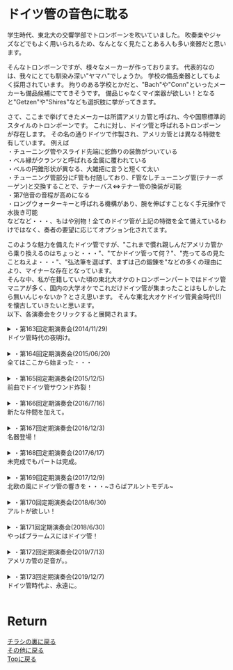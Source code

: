 # ドイツ管の音色に耽る

学生時代、東北大の交響学部でトロンボーンを吹いていました。
吹奏楽やジャズなどでもよく用いられるため、なんとなく見たことある人も多い楽器だと思います。

そんなトロンボーンですが、様々なメーカーが作っております。
代表的なのは、我々にとても馴染み深い"ヤマハ"でしょうか。
学校の備品楽器としてもよく採用されています。
拘りのある学校とかだと、"Bach"や"Conn"といったメーカーも備品候補にでてきそうです。
備品じゃなくマイ楽器が欲しい！となると"Getzen"や"Shires"なども選択肢に挙がってきます。

さて、ここまで挙げてきたメーカーは所謂アメリカ管と呼ばれ、今や国際標準的スタイルのトロンボーンです。
これに対し、ドイツ管と呼ばれるトロンボーンが存在します。
その名の通りドイツで作製され、アメリカ管とは異なる特徴を有しています。
例えば<br>
・チューニング管やスライド先端に蛇飾りの装飾がついている<br>
・ベル縁がクランツと呼ばれる金属に覆われている<br>
・ベルの円錐形状が異なる、大雑把に言うと短くて太い<br>
・チューニング管部分にF管も付随しており、F管なしチューニング管(テナーボーゲン)と交換することで、テナーバス⇔テナー管の換装が可能<br>
・第7倍音の音程が高めになる<br>
・ロングウォーターキーと呼ばれる機構があり、腕を伸ばすことなく手元操作で水抜き可能<br>
などなど・・・、もはや別物！全てのドイツ管が上記の特徴を全て備えているわけではなく、奏者の要望に応じてオプション化されてます。

このような魅力を備えたドイツ管ですが、"これまで慣れ親しんだアメリカ管から乗り換えるのはちょっと・・・"、"てかドイツ管って何？"、"売ってるの見たことねえよ・・・"、"弘法筆を選ばず、まずは己の鍛錬を"などの多くの理由により、マイナーな存在となっています。<br>
そんな中、私が在籍していた頃の東北大オケのトロンボーンパートではドイツ管マニアが多く、国内の大学オケでこれだけドイツ管が集まったことはもしかしたら無いんじゃないか？とさえ思います。
そんな東北大オケドイツ管黄金時代(!)を懐古していきたいと思います。<br>
以下、各演奏会をクリックすると展開されます。

<details>
<summary>・第163回定期演奏会(2014/11/29)<br>
ドイツ管時代の夜明け。</summary>
第163回定期の演目は<br>
前曲：ペール・ギュントより<br>
中曲：ベートヴェン ピアノ協奏曲第4番<br>
メイン：チャイコフスキー 交響曲第5番<br>
でした。

トロンボーンの出番があるのは前メイン、普通の大学オケらしくヤマハ、Conn、Shiresなどが立ち並ぶ中、前曲で一本だけキラリと光るレッチェが・・・！<br>
その後のドイツ管時代の到来を予感させる演奏会でした。
</details>
<br>

<details>
<summary>・第164回定期演奏会(2015/06/20)<br>
全てはここから始まった・・・</summary>
第164回定期の演目は<br>
前曲：序曲 ローマの謝肉祭<br>
中曲：ベートヴェン 交響曲第1番<br>
メイン：ブラームス 交響曲第4番<br>
でした。

メインプログラムであるブラームスの4番では、1st : レッチェ、2nd : マックスエンダース, Bass : ヘルムートフォークト、となんとオールドイツ管に！<br>
ドイツの交響曲をドイツ管で統一して吹く、こんな幸せな瞬間は中々巡り会えません。<br>
しかも皆トラディショナルタイプのガチドイツ管、セクションとしての音作りも凝りに凝ってとことん拘ります。全てはあのコラールのために。。
4楽章しか出番がないのに、一番パート練習をしてたんじゃないかと思います。<br>
こうして、東北大オケトロンボーンのドイツ管時代が始まった(と思っている)。
</details>
<br>

<details>
<summary>・第165回定期演奏会(2015/12/5)<br>
前曲でドイツ管サウンド炸裂！</summary>
第165回定期の演目は<br>
前曲：組曲「アラジン」より抜粋<br>
中曲：ハイドン 交響曲第101番 時計<br>
メイン：ドヴォルザーク 交響曲第8番<br>
でした。

メインドヴォ8ではドイツ管は2ndのレッチェ1本のみ。<br>
本演奏会でその響きを奏でたのは前曲のアラジン組曲。
組み合わせは164回定期のブラ4と同様に1st : レッチェ、2nd : マックスエンダース, Bass : ヘルムートフォークト。<br>
特に2曲目の"捕虜の踊り"の冒頭では、ドイツ管特有の割れ音を伴う強音(でも心地よい)を響かせることもできました。<br>
全体を通じて思いきり吹ける場面が多い曲だったので、ブラ4とはまた違うドイツ管の響きを魅せることができた演奏会でした。
</details>
<br>

<details>
<summary>・第166回定期演奏会(2016/7/16)<br>
新たな仲間を加えて。</summary>
第166回定期の演目は<br>
前曲：歌劇「道化師」より プロローグ, 間奏曲<br>
中曲：歌劇「椿姫」より プロヴァンスの海と陸, 歌劇「仮面舞踏会」より	お前こそ心を汚すもの<br>
メイン：チャイコフスキー 交響曲第6番 悲愴<br>
でした。

166回定期では、メインのチャイ6でドイツ管勢ぞろい！<br>
1st : レッチェ、2nd : トローヤ, Bass : ヘルムートフォークト。<br>
この演奏会から新たにドイツ管が増え、計4本に。ベルリンフィル首席のオラフ・オットでもお馴染みのトローヤ。<br>
チャイ6はトロンボーン冥利に尽きる曲で、曲中で多くの性格を覗かせてくれます。
それに伴いドイツ管の様々な音色も・・・。<br>
オールドイツ管での演奏会も数をこなして慣れてきた頃でもあり、パートの矜持を感じる音が炸裂します。
逆に拘りすぎて金管の中でトロンボーンだけ浮いているようにさえ思えてしまう、それくらい劇的な演奏会でした。<br>
</details>
<br>

<details>
<summary>・第167回定期演奏会(2016/12/3)<br>
名器登場！</summary>
第167回定期の演目は<br>
前曲：劇付随音楽「真夏の夜の夢」より<br>
中曲：幻想序曲「ロメオとジュリエット<br>
メイン：ベートヴェン 交響曲第3番 英雄<br>
でした。

更新中<br>
</details>
<br>

<details>
<summary>・第168回定期演奏会(2017/6/17)<br>
未完成でもパートは完成。</summary>
第168回定期の演目は<br>
前曲：歌劇「リエンツィ」序曲<br>
中曲：シューベルト 交響曲第7番 未完成<br>
メイン：ブラームス 交響曲第2番<br>
でした。

更新中<br>
</details>
<br>

<details>
<summary>・第169回定期演奏会(2017/12/9)<br>
北欧の風にドイツ管の響きを・・・~さらばアルントモデル~</summary>
第169回定期の演目は<br>
前曲：交響詩「フィンランディア」<br>
中曲：ベートヴェン 交響曲第8番<br>
メイン：シベリウス 交響曲第2番<br>
でした。

更新中<br>
</details>
<br>

<details>
<summary>・第170回定期演奏会(2018/6/30)<br>
アルトが欲しい！</summary>
第170回定期の演目は<br>
前曲：悲劇的序曲<br>
メイン：ベートヴェン 交響曲第9番 合唱付き<br>
でした。

更新中<br>
</details>
<br>

<details>
<summary>・第171回定期演奏会(2018/6/30)<br>
やっぱブラームスにはドイツ管！</summary>
第171回定期の演目は<br>
前曲：歌劇「タンホイザー」序曲<br>
中曲：モーツァルト ピアノ協奏曲第23番<br>
メイン：ブラームス 交響曲第1番<br>
でした。

更新中<br>
</details>
<br>

<details>
<summary>・第172回定期演奏会(2019/7/13)<br>
アメリカ管の足音が。。</summary>
第172回定期の演目は<br>
前曲：交響詩「レ・プレリュード」<br>
中曲：メンデルスゾーン 交響曲第4番<br>
メイン：チャイコフスキー 交響曲第5番<br>
でした。

更新中<br>
</details>
<br>

<details>
<summary>・第173回定期演奏会(2019/12/7)<br>
ドイツ管時代よ、永遠に。</summary>
第173回定期の演目は<br>
前曲：レオノーレ序曲第3番<br>
中曲：アメリカ組曲<br>
メイン：シベリウス 交響曲第1番<br>
でした。

更新中<br>
</details>
<br>

# Return
[チラシの裏に戻る](./zakki.md)<br>
[その他に戻る](../others.md)<br>
[Topに戻る](https://motoyashinozaki.github.io/minidora/)